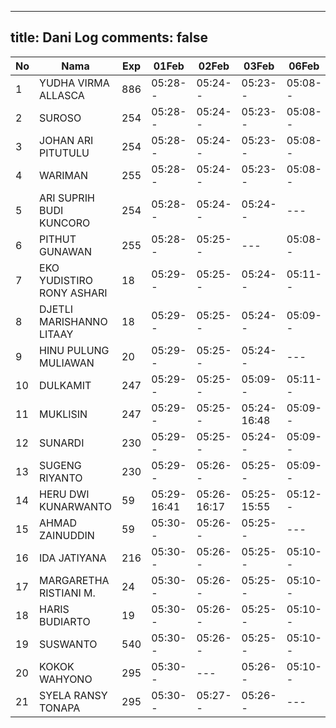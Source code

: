 
---
title: Dani Log
comments: false
---

| No | Nama | Exp | 01Feb | 02Feb | 03Feb | 06Feb | 07Feb |
|-----|-----|-----|-----|-----|-----|-----|-----|
| 1 | YUDHA VIRMA ALLASCA | 886 | 05:28-- | 05:24-- | 05:23-- | 05:08-- | 05:10-- |
| 2 | SUROSO | 254 | 05:28-- | 05:24-- | 05:23-- | 05:08-- | 05:10-- |
| 3 | JOHAN ARI PITUTULU | 254 | 05:28-- | 05:24-- | 05:23-- | 05:08-- | 05:10-- |
| 4 | WARIMAN | 255 | 05:28-- | 05:24-- | 05:23-- | 05:08-- | 05:11-- |
| 5 | ARI SUPRIH BUDI KUNCORO | 254 | 05:28-- | 05:24-- | 05:24-- | --- | 05:11-- |
| 6 | PITHUT GUNAWAN | 255 | 05:28-- | 05:25-- | --- | 05:08-- | 05:11-- |
| 7 | EKO YUDISTIRO RONY ASHARI | 18 | 05:29-- | 05:25-- | 05:24-- | 05:11-- |
| 8 | DJETLI MARISHANNO LITAAY | 18 | 05:29-- | 05:25-- | 05:24-- | 05:09-- | --- |
| 9 | HINU PULUNG MULIAWAN | 20 | 05:29-- | 05:25-- | 05:24-- | --- | 05:11-- |
| 10 | DULKAMIT | 247 | 05:29-- | 05:25-- | 05:09-- | 05:11-- |
| 11 | MUKLISIN | 247 | 05:29-- | 05:25-- | 05:24-16:48 | 05:09-- | --- |
| 12 | SUNARDI | 230 | 05:29-- | 05:25-- | 05:24-- | 05:09-- | 05:12-- |
| 13 | SUGENG RIYANTO | 230 | 05:29-- | 05:26-- | 05:25-- | 05:09-- | 05:12-- |
| 14 | HERU DWI KUNARWANTO | 59 | 05:29-16:41 | 05:26-16:17 | 05:25-15:55 | 05:12-- |
| 15 | AHMAD ZAINUDDIN | 59 | 05:30-- | 05:26-- | 05:25-- | --- | --- |
| 16 | IDA JATIYANA | 216 | 05:30-- | 05:26-- | 05:25-- | 05:10-- | 05:12-- |
| 17 | MARGARETHA RISTIANI M. | 24 | 05:30-- | 05:26-- | 05:25-- | 05:10-- | 05:12-- |
| 18 | HARIS BUDIARTO | 19 | 05:30-- | 05:26-- | 05:25-- | 05:10-- | 15:32-- |
| 19 | SUSWANTO | 540 | 05:30-- | 05:26-- | 05:25-- | 05:10-- | 05:12-- |
| 20 | KOKOK WAHYONO | 295 | 05:30-- | --- | 05:26-- | 05:10-- | 05:13-- |
| 21 | SYELA RANSY TONAPA | 295 | 05:30-- | 05:27-- | 05:26-- | --- | --- |
